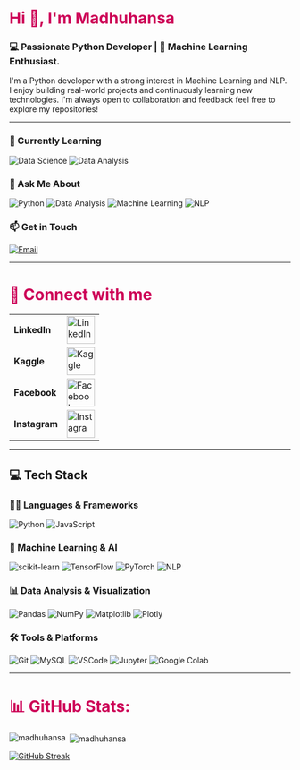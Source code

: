 # <span style="color:#cd0057; font-weight:bold">Hi 👋, I'm Madhuhansa</span>

### 💻 Passionate Python Developer | 🤖 Machine Learning Enthusiast.

I'm a Python developer with a strong interest in Machine Learning and NLP. I enjoy building real-world projects and continuously learning new technologies. I'm always open to collaboration and feedback feel free to explore my repositories!

---

### 🌱 Currently Learning

![Data Science](https://img.shields.io/badge/Data%20Science-%231572B6.svg?style=for-the-badge&logo=data:image/svg+xml;base64,PHN2ZyBmaWxsPSIjRkZGIiB2aWV3Qm94PSIwIDAgMjQgMjQiIHhtbG5zPSJodHRwOi8vd3d3LnczLm9yZy8yMDAwL3N2ZyI+PHJlY3QgeD0iMyIgeT0iMyIgd2lkdGg9IjE4IiBoZWlnaHQ9IjE4IiBmaWxsPSIjMTU3MkI2IiByeD0iNCIvPjwvc3ZnPg==&logoColor=white)
![Data Analysis](https://img.shields.io/badge/Data%20Analysis-%236F42C1.svg?style=for-the-badge&logo=google-analytics&logoColor=white)


### 💬 Ask Me About

![Python](https://img.shields.io/badge/Python-%2314354C.svg?style=for-the-badge&logo=python&logoColor=yellow)
![Data Analysis](https://img.shields.io/badge/Data%20Analysis-%236F42C1.svg?style=for-the-badge&logo=google-analytics&logoColor=white)
![Machine Learning](https://img.shields.io/badge/Machine%20Learning-%2300C7B7.svg?style=for-the-badge&logo=ai&logoColor=white)
![NLP](https://img.shields.io/badge/Natural%20Language%20Processing-%23F89C1D.svg?style=for-the-badge&logo=openai&logoColor=white)


### 📫 Get in Touch

[![Email](https://img.shields.io/badge/Email-yahan8000@gmail.com-%23D14836?style=for-the-badge&logo=gmail&logoColor=white)](mailto:yahan8000@gmail.com)


---

# <span style="color:#cd0057; font-weight:bold">🔗 Connect with me</span>

<table>
  <tr>
    <td><strong>LinkedIn</strong></td>
    <td>
      <a href="https://linkedin.com/in/yahan-madhuhansa-99544527a" target="_blank">
        <img src="https://raw.githubusercontent.com/rahuldkjain/github-profile-readme-generator/master/src/images/icons/Social/linked-in-alt.svg" alt="LinkedIn" width="50" height="50" />
      </a>
    </td>
  </tr>
  <tr>
    <td><strong>Kaggle</strong></td>
    <td>
      <a href="https://kaggle.com/madhuboy" target="_blank">
        <img src="https://raw.githubusercontent.com/rahuldkjain/github-profile-readme-generator/master/src/images/icons/Social/kaggle.svg" alt="Kaggle" width="50" height="50" />
      </a>
    </td>
  </tr>
  <tr>
    <td><strong>Facebook</strong></td>
    <td>
      <a href="https://fb.com/yahan.madhuhansa.1420" target="_blank">
        <img src="https://raw.githubusercontent.com/rahuldkjain/github-profile-readme-generator/master/src/images/icons/Social/facebook.svg" alt="Facebook" width="50" height="50" />
      </a>
    </td>
  </tr>
  <tr>
    <td><strong>Instagram</strong></td>
    <td>
      <a href="https://instagram.com/madhuhansa_" target="_blank">
        <img src="https://raw.githubusercontent.com/rahuldkjain/github-profile-readme-generator/master/src/images/icons/Social/instagram.svg" alt="Instagram" width="50" height="50" />
      </a>
    </td>
  </tr>
</table>


---
## 💻 Tech Stack

### 👨‍💻 Languages & Frameworks
![Python](https://img.shields.io/badge/python-3670A0?style=for-the-badge&logo=python&logoColor=ffdd54)
![JavaScript](https://img.shields.io/badge/javascript-%23323330.svg?style=for-the-badge&logo=javascript&logoColor=%23F7DF1E)

### 🧠 Machine Learning & AI
![scikit-learn](https://img.shields.io/badge/scikit--learn-%23F7931E.svg?style=for-the-badge&logo=scikit-learn&logoColor=white)
![TensorFlow](https://img.shields.io/badge/TensorFlow-%23FF6F00.svg?style=for-the-badge&logo=TensorFlow&logoColor=white)
![PyTorch](https://img.shields.io/badge/PyTorch-%23EE4C2C.svg?style=for-the-badge&logo=PyTorch&logoColor=white)
![NLP](https://img.shields.io/badge/Natural%20Language%20Processing-%23F89C1D.svg?style=for-the-badge&logo=openai&logoColor=white)

### 📊 Data Analysis & Visualization
![Pandas](https://img.shields.io/badge/pandas-%23150458.svg?style=for-the-badge&logo=pandas&logoColor=white)
![NumPy](https://img.shields.io/badge/numpy-%23013243.svg?style=for-the-badge&logo=numpy&logoColor=white)
![Matplotlib](https://img.shields.io/badge/Matplotlib-%23ffffff.svg?style=for-the-badge&logo=Matplotlib&logoColor=black)
![Plotly](https://img.shields.io/badge/Plotly-%233F4F75.svg?style=for-the-badge&logo=plotly&logoColor=white)

### 🛠 Tools & Platforms
![Git](https://img.shields.io/badge/git-%23F05033.svg?style=for-the-badge&logo=git&logoColor=white)
![MySQL](https://img.shields.io/badge/mysql-4479A1.svg?style=for-the-badge&logo=mysql&logoColor=white)
![VSCode](https://img.shields.io/badge/VSCode-%23007ACC.svg?style=for-the-badge&logo=visual-studio-code&logoColor=white)
![Jupyter](https://img.shields.io/badge/Jupyter-%23F37626.svg?style=for-the-badge&logo=Jupyter&logoColor=white)
![Google Colab](https://img.shields.io/badge/Google%20Colab-F9AB00?style=for-the-badge&logo=google-colab&logoColor=white)

---

# <span style="color:#cd0057; font-weight:bold">📊 GitHub Stats:</span>

<p><img align="left" src="https://github-readme-stats.vercel.app/api/top-langs?username=madhuhansa&show_icons=true&theme=dark&title_color=ffffff&text_color=ffffff&bg_color=000000&locale=en&layout=compact" alt="madhuhansa" /></p>

<p>&nbsp;<img align="center" src="https://github-readme-stats.vercel.app/api?username=madhuhansa&show_icons=true&theme=dark&title_color=ffffff&text_color=ffffff&locale=en" alt="madhuhansa" /></p>

<a href="https://git.io/streak-stats"><img src="https://github-readme-streak-stats.herokuapp.com?user=madhuhansa%20&theme=dark&border_radius=4.6&date_format=j%20M%5B%20Y%5D" alt="GitHub Streak" /></a>
